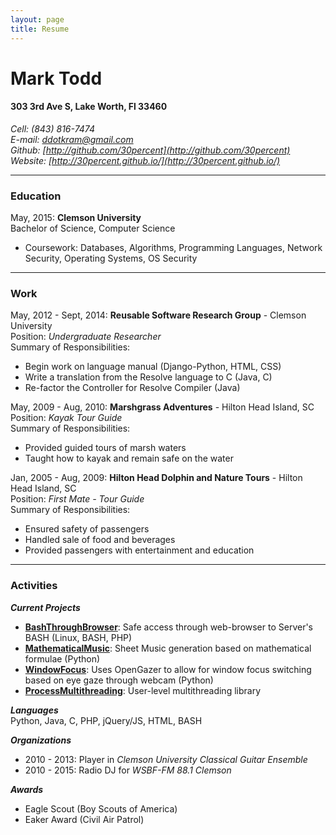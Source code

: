 ```yaml
---
layout: page
title: Resume
---
```


# Mark Todd

#### 303 3rd Ave S, Lake Worth, Fl 33460

*Cell: (843) 816-7474*  
*E-mail: ddotkram@gmail.com*  
*Github: [http://github.com/30percent](http://github.com/30percent)*  
*Website: [http://30percent.github.io/](http://30percent.github.io/)*

----

### Education
May, 2015: **Clemson University**  
Bachelor of Science, Computer Science

* Coursework: Databases, Algorithms, Programming Languages, Network Security, Operating Systems, OS Security

----

### Work

May, 2012 - Sept, 2014: **Reusable Software Research Group** - Clemson University  
Position: *Undergraduate Researcher*  
Summary of Responsibilities:

* Begin work on language manual (Django-Python, HTML, CSS)
* Write a translation from the Resolve language to C (Java, C)
* Re-factor the Controller for Resolve Compiler (Java)

May, 2009 - Aug, 2010: **Marshgrass Adventures** - Hilton Head Island, SC  
Position: *Kayak Tour Guide*  
Summary of Responsibilities:  

* Provided guided tours of marsh waters
* Taught how to kayak and remain safe on the water

Jan, 2005 - Aug, 2009: **Hilton Head Dolphin and Nature Tours** - Hilton Head Island, SC  
Position: *First Mate - Tour Guide*  
Summary of Responsibilities:

* Ensured safety of passengers
* Handled sale of food and beverages
* Provided passengers with entertainment and education

----

### Activities

***Current Projects***

* [**BashThroughBrowser**](https://github.com/30percent/BrowserBasedBash): Safe access through web-browser to Server's BASH (Linux, BASH, PHP)
* [**MathematicalMusic**](https://github.com/30percent/PythonVariableMath): Sheet Music generation based on mathematical formulae (Python)
* [**WindowFocus**](https://github.com/30percent/windowfocus): Uses OpenGazer to allow for window focus switching based on eye gaze through webcam (Python)
* [**ProcessMultithreading**](https://github.com/30percent/InProcessMultiThreading): User-level multithreading library

***Languages***  
Python, Java, C, PHP, jQuery/JS, HTML, BASH

***Organizations***

* 2010 - 2013: Player in _Clemson University Classical Guitar Ensemble_
* 2010 - 2015: Radio DJ for _WSBF-FM 88.1 Clemson_

***Awards***

* Eagle Scout (Boy Scouts of America)
* Eaker Award (Civil Air Patrol) 
